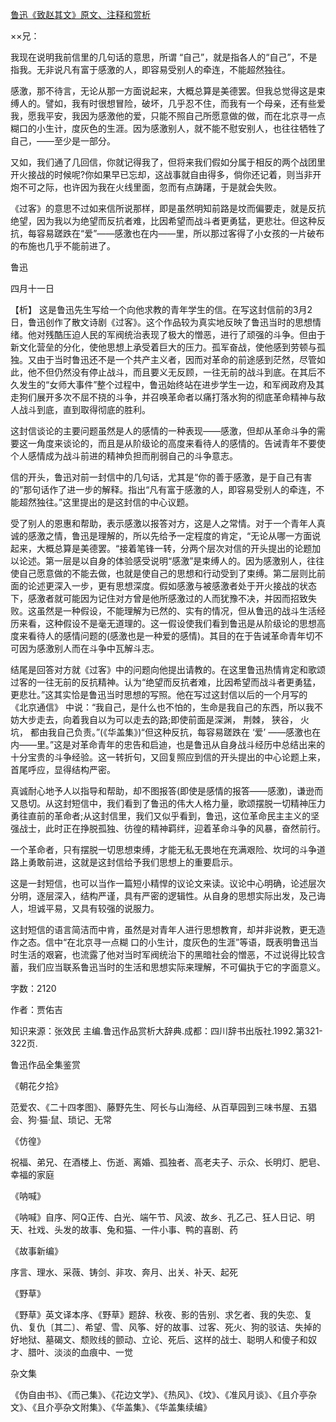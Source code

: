 [鲁迅《致赵其文》原文、注释和赏析](https://www.vrrw.net/wx/9446.html)

××兄：

我现在说明我前信里的几句话的意思，所谓 “自己”，就是指各人的“自己”，不是指我。无非说凡有富于感激的人，即容易受别人的牵连，不能超然独往。

感激，那不待言，无论从那一方面说起来，大概总算是美德罢。但我总觉得这是束缚人的。譬如，我有时很想冒险，破坏，几乎忍不住，而我有一个母亲，还有些爱我，愿我平安，我因为感激他的爱，只能不照自己所愿意做的做，而在北京寻一点糊口的小生计，度灰色的生涯。因为感激别人，就不能不慰安别人，也往往牺牲了自己，——至少是一部分。

又如，我们通了几回信，你就记得我了，但将来我们假如分属于相反的两个战团里开火接战的时候呢?你如果早已忘却，这战事就自由得多，倘你还记着，则当非开炮不可之际，也许因为我在火线里面，忽而有点踌躇，于是就会失败。

《过客》的意思不过如来信所说那样，即是虽然明知前路是坟而偏要走，就是反抗绝望，因为我以为绝望而反抗者难，比因希望而战斗者更勇猛，更悲壮。但这种反抗，每容易蹉跌在“爱”——感激也在内——里，所以那过客得了小女孩的一片破布的布施也几乎不能前进了。

鲁迅

四月十一日



【析】 这是鲁迅先生写给一个向他求教的青年学生的信。在写这封信前的3月2日，鲁迅创作了散文诗剧《过客》。这个作品较为真实地反映了鲁迅当时的思想情绪。他对残酷压迫人民的军阀统治表现了极大的憎恶，进行了顽强的斗争。但由于新文化营垒的分化，使他思想上承受着巨大的压力。孤军奋战，使他感到劳顿与孤独。又由于当时鲁迅还不是一个共产主义者，因而对革命的前途感到茫然，尽管如此，他不但仍然没有停止战斗，而且要义无反顾，一往无前的战斗到底。在其后不久发生的“女师大事件”整个过程中，鲁迅始终站在进步学生一边，和军阀政府及其走狗们展开多次不屈不挠的斗争，并召唤革命者以痛打落水狗的彻底革命精神与敌人战斗到底，直到取得彻底的胜利。

这封信谈论的主要问题虽然是人的感情的一种表现——感激，但却从革命斗争的需要这一角度来谈论的，而且是从阶级论的高度来看待人的感情的。告诫青年不要使个人感情成为战斗前进的精神负担而削弱自己的斗争意志。

信的开头，鲁迅对前一封信中的几句话，尤其是“你的善于感激，是于自己有害的”那句话作了进一步的解释。指出“凡有富于感激的人，即容易受别人的牵连，不能超然独往。”这里提出的是这封信的中心议题。

受了别人的恩惠和帮助，表示感激以报答对方，这是人之常情。对于一个青年人真诚的感激之情，鲁迅是理解的，所以先给予一定程度的肯定，“无论从哪一方面说起来，大概总算是美德罢。“接着笔锋一转，分两个层次对信的开头提出的论题加以论述。第一层是以自身的体验感受说明“感激”是束缚人的。因为感激别人，往往使自己愿意做的不能去做，也就是使自己的思想和行动受到了束缚。第二层则比前面的论述更深入一步，更有思想深度。假如感激与被感激者处于开火接战的状态下，感激者就可能因为记住对方曾是他所感激过的人而犹豫不决，并因而招致失败。这虽然是一种假设，不能理解为已然的、实有的情况，但从鲁迅的战斗生活经历来看，这种假设不是毫无道理的。这一假设使我们看到鲁迅是从阶级论的思想高度来看待人的感情问题的(感激也是一种爱的感情)。其目的在于告诫革命青年切不可因为感激别人而在斗争中瓦解斗志。

结尾是回答对方就《过客》中的问题向他提出请教的。在这里鲁迅热情肯定和歌颂过客的一往无前的反抗精神。认为“绝望而反抗者难，比因希望而战斗者更勇猛，更悲壮。”这其实恰是鲁迅当时思想的写照。他在写过这封信以后的一个月写的 《北京通信》 中说：“我自己，是什么也不怕的，生命是我自己的东西，所以我不妨大步走去，向着我自以为可以走去的路;即使前面是深渊， 荆棘， 狭谷， 火坑， 都由我自己负责。”(《华盖集》)“但这种反抗，每容易蹉跌在 ‘爱’ ——感激也在内——里。”这是对革命青年的忠告和启迪，也是鲁迅从自身战斗经历中总结出来的十分宝贵的斗争经验。这一转折句，又回复照应到信的开头提出的中心论题上来，首尾呼应，显得结构严密。

真诚耐心地予人以指导和帮助，却不图报答(即使是感情的报答——感激)，谦逊而又恳切。从这封短信中，我们看到了鲁迅的伟大人格力量，歌颂摆脱一切精神压力勇往直前的革命者;从这封信里，我们又似乎看到，鲁迅，这位革命民主主义的坚强战士，此时正在挣脱孤独、彷徨的精神羁绊，迎着革命斗争的风暴，奋然前行。

一个革命者，只有摆脱一切思想束缚，才能无私无畏地在充满艰险、坎坷的斗争道路上勇敢前进，这就是这封信给予我们思想上的重要启示。

这是一封短信，也可以当作一篇短小精悍的议论文来读。议论中心明确，论述层次分明，逐层深入，结构严谨，具有严密的逻辑性。从自身的思想实际出发，及己诲人，坦诚平易，又具有较强的说服力。

这封短信的语言简洁而中肯，虽然是对青年人进行思想教育，却并非说教，更无造作之态。信中“在北京寻一点糊 口的小生计，度灰色的生涯”等语，既表明鲁迅当时生活的艰窘，也流露了他对当时军阀统治下的黑暗社会的憎恶，不过说得比较含蓄，我们应当联系鲁迅当时的生活和思想实际来理解，不可偏执于它的字面意义。

字数：2120

作者：贾佑吉

知识来源：张效民 主编.鲁迅作品赏析大辞典.成都：四川辞书出版社.1992.第321-322页.

鲁迅作品全集鉴赏

《朝花夕拾》

范爱农、《二十四孝图》、藤野先生、阿长与山海经、从百草园到三味书屋、五猖会、狗·猫·鼠、琐记、无常

《仿徨》

祝福、弟兄、在酒楼上、伤逝、离婚、孤独者、高老夫子、示众、长明灯、肥皂、幸福的家庭

《呐喊》

《呐喊》自序、阿Q正传、白光、端午节、风波、故乡、孔乙己、狂人日记、明天、社戏、头发的故事、兔和猫、一件小事、鸭的喜剧、药

《故事新编》

序言、理水、采薇、铸剑、非攻、奔月、出关、补天、起死

《野草》

《野草》英文译本序、《野草》题辞、秋夜、影的告别、求乞者、我的失恋、复仇、复仇〔其二〕、希望、雪、风筝、好的故事、过客、死火、狗的驳诘、失掉的好地狱、墓碣文、颓败线的颤动、立论、死后、这样的战士、聪明人和傻子和奴才、腊叶、淡淡的血痕中、一觉

杂文集

《伪自由书》、《而己集》、《花边文学》、《热风》、《坟》、《准风月谈》、《且介亭杂文》、《且介亭杂文附集》、《华盖集》、《华盖集续编》

